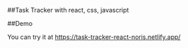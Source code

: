 ##Task Tracker 
with react, css, javascript

##Demo

You can try it at https://task-tracker-react-noris.netlify.app/
